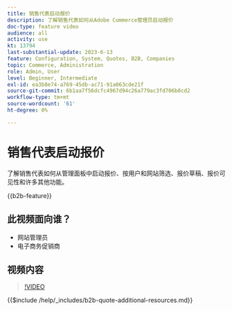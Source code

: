 ```yaml
---
title: 销售代表启动报价
description: 了解销售代表如何从Adobe Commerce管理员启动报价
doc-type: feature video
audience: all
activity: use
kt: 13794
last-substantial-update: 2023-6-13
feature: Configuration, System, Quotes, B2B, Companies
topic: Commerce, Administration
role: Admin, User
level: Beginner, Intermediate
exl-id: ea3b8e74-a769-45db-ac71-91a063cde21f
source-git-commit: 6b1aa7f56dcfc4967d94c26a779ac3fd706b0cd2
workflow-type: tm+mt
source-wordcount: '61'
ht-degree: 0%

---
```


# 销售代表启动报价

了解销售代表如何从管理面板中启动报价、按用户和网站筛选、报价草稿、报价可见性和许多其他功能。

{{b2b-feature}}

## 此视频面向谁？

- 网站管理员
- 电子商务促销商

## 视频内容

>[!VIDEO](https://video.tv.adobe.com/v/3420390?learn=on)

{{$include /help/_includes/b2b-quote-additional-resources.md}}
